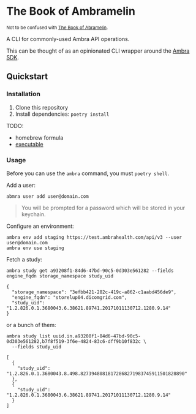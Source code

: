 # The Book of Ambramelin
<sup>Not to be confused with [The Book of Abramelin](https://en.wikipedia.org/wiki/The_Book_of_Abramelin).</sup>

A CLI for commonly-used Ambra API operations.

This can be thought of as an opinionated CLI wrapper around the [Ambra SDK](https://github.com/dicomgrid/sdk-python).

## Quickstart

### Installation

1. Clone this repository
2. Install dependencies: `poetry install`

TODO:
* homebrew formula
* [executable](https://packaging.python.org/overview/#bringing-your-own-python-executable)

### Usage

Before you can use the `ambra` command, you must `poetry shell`.

Add a user:

```
abmra user add user@domain.com
```

> You will be prompted for a password which will be stored in your keychain.

Configure an environment:

```
ambra env add staging https://test.ambrahealth.com/api/v3 --user user@domain.com
ambra env use staging
```

Fetch a study:

```
ambra study get a93208f1-84d6-47bd-90c5-0d303e561282 --fields engine_fqdn storage_namespace study_uid

{
  "storage_namespace": "3efbb421-282c-419c-a862-c1aabd456de9",
  "engine_fqdn": "storelup04.dicomgrid.com",
  "study_uid": "1.2.826.0.1.3680043.6.38621.89741.20171011130712.1280.9.14"
}
```

or a bunch of them:

```
ambra study list uuid.in.a93208f1-84d6-47bd-90c5-0d303e561282,b7f8f519-3f6e-4824-83c6-dff9b10f832c \
  --fields study_uid

[
  {
    "study_uid": "1.2.826.0.1.3680043.8.498.82739480818172868271983745911501828890"
  },
  {
    "study_uid": "1.2.826.0.1.3680043.6.38621.89741.20171011130712.1280.9.14"
  }
]
```